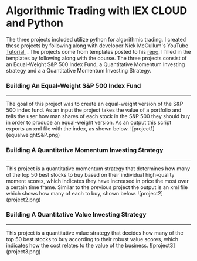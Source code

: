 # Algorithmic Trading with IEX CLOUD and Python
The three projects included utilize python for algorithmic trading. I created these projects by following along with developer Nick McCullum's YouTube [Tutorial.](https://www.youtube.com/watch?v=xfzGZB4HhEE&feature=youtu.be) .  The projects come from templates posted to his [repo](https://github.com/nickmccullum/algorithmic-trading-python). I filled in the templates by following along with the course. The three projects consist of an Equal-Weight S&P 500 Index Fund, a Quantitative Momentum Investing strategy and a a Quantitative Momentum Investing Strategy. 

### Building An Equal-Weight S&P 500 Index Fund
<hr>
The goal of this project was to create an equal-weight version of the S&P 500 index fund. As an input the project takes the value of a portfolio and tells the user how man shares of each stock in the S&P 500 they should buy in order to produce an equal-weight version. As an output this script exports an xml file with the index, as shown below.
![project1](equalweightS&P.png)

### Building A Quantitative Momentum Investing Strategy
<hr>
This project is a quantitative momentum strategy that determines how many of the top 50 best stocks to buy based on their individual high-quality moment scores, which indicates they have increased in price the most over a certain time frame. Similar to the previous project the output is an xml file which shows how many of each to buy, shown below.
![project2](project2.png)

### Building A Quantitative Value Investing Strategy
<hr>
This project is a quantitative value strategy that decides how many of the top 50 best stocks to buy according to their robust value scores, which indicates how the cost relates to the value of the business.
![project3](project3.png)
